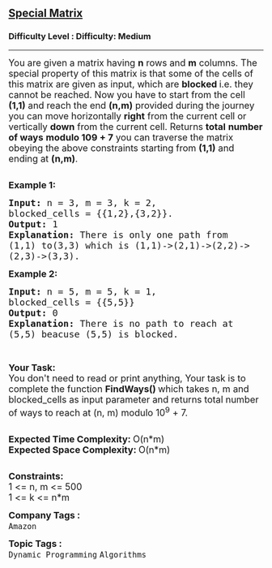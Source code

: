 <h2><a href="https://www.geeksforgeeks.org/problems/special-matrix4201/1?page=2&category=Dynamic%20Programming&company=Amazon,Microsoft,Flipkart,Adobe,Google,Samsung&difficulty=Medium&status=unsolved&sortBy=submissions">Special Matrix</a></h2><h3>Difficulty Level : Difficulty: Medium</h3><hr><div class="problems_problem_content__Xm_eO"><p><span style="font-size: 18px;">You are given a matrix having <strong>n</strong> rows and <strong>m</strong> columns. The special property of this matrix is that some of the cells of this matrix are given as input, which are <strong>blocked&nbsp;</strong>i.e. they cannot be reached. Now you have to start from the cell <strong>(1,1)</strong> and reach the end <strong>(n,m)</strong> provided during the journey you can move horizontally <strong>right</strong> from the current cell or vertically <strong>down</strong> from the current cell. Returns <strong>total</strong> <strong>number of ways</strong> <strong>modulo 109 + 7</strong> you can traverse the matrix obeying the above constraints starting from <strong>(1,1)</strong> and ending at <strong>(n,m)</strong>.</span><br>&nbsp;</p>
<p><span style="font-size: 18px;"><strong>Example 1:</strong></span></p>
<pre><span style="font-size: 18px;"><strong>Input: </strong>n = 3, m = 3, k = 2,
blocked_cells = {{1,2},{3,2}}.
<strong>Output: </strong>1
<strong>Explanation: </strong>There is only one path from
(1,1) to(3,3) which is (1,1)-&gt;(2,1)-&gt;(2,2)-&gt;
(2,3)-&gt;(3,3).</span>
</pre>
<p><span style="font-size: 18px;"><strong>Example 2:</strong></span></p>
<pre><span style="font-size: 18px;"><strong>Input: </strong>n = 5, m = 5, k = 1,
blocked_cells = {{5,5}}
<strong>Output: </strong>0
<strong>Explanation: </strong>There is no path to reach at 
(5,5) beacuse (5,5) is blocked.</span>
</pre>
<p>&nbsp;</p>
<p><span style="font-size: 18px;"><strong>Your Task:</strong><br>You don't need to read or print anything, Your task is to complete the function&nbsp;<strong>FindWays()&nbsp;</strong>which takes n, m and blocked_cells as input parameter and returns total number of ways to reach at (n, m) modulo 10<sup>9</sup>&nbsp;+ 7.</span><br>&nbsp;</p>
<p><span style="font-size: 18px;"><strong>Expected Time Complexity:&nbsp;</strong>O(n*m)<br><strong>Expected Space Complexity:&nbsp;</strong>O(n*m)</span><br>&nbsp;</p>
<p><span style="font-size: 18px;"><strong>Constraints:</strong><br>1 &lt;= n, m &lt;= 500<br>1 &lt;= k &lt;= n*m&nbsp;</span></p></div><p><span style=font-size:18px><strong>Company Tags : </strong><br><code>Amazon</code>&nbsp;<br><p><span style=font-size:18px><strong>Topic Tags : </strong><br><code>Dynamic Programming</code>&nbsp;<code>Algorithms</code>&nbsp;